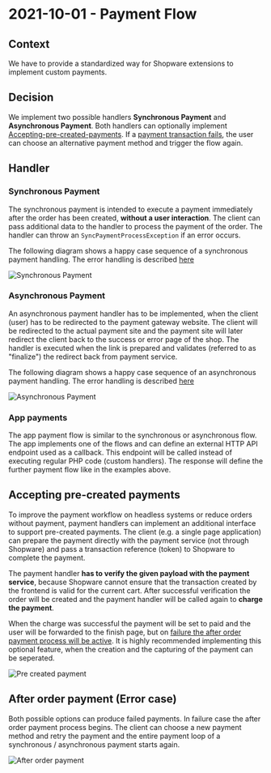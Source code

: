 # 2021-10-01 - Payment Flow

## Context

We have to provide a standardized way for Shopware extensions to implement custom payments.

## Decision

We implement two possible handlers **Synchronous Payment** and **Asynchronous Payment**. Both handlers can optionally implement [Accepting-pre-created-payments](#accepting-pre-created-payments). If a [payment transaction fails](#after-order-payment-error-case), the user can choose an alternative payment method and trigger the flow again.

## Handler

### Synchronous Payment

The synchronous payment is intended to execute a payment immediately after the order has been created, **without a user interaction**. The client can pass additional data to the handler to process the payment of the order. The handler can throw an `SyncPaymentProcessException` if an error occurs.

The following diagram shows a happy case sequence of a synchronous payment handling. The error handling is described [here](#after-order-payment-error-case) 

![Synchronous Payment](../assets/payment-flow/synchronous-payment.png)

### Asynchronous Payment

An asynchronous payment handler has to be implemented, when the client (user) has to be redirected to the payment gateway website. The client will be redirected to the actual payment site and the payment site will later redirect the client back to the success or error page of the shop. The handler is executed when the link is prepared and validates (referred to as "finalize") the redirect back from payment service.

The following diagram shows a happy case sequence of an asynchronous payment handling. The error handling is described [here](#after-order-payment-error-case) 

![Asynchronous Payment](../assets/payment-flow/asynchronous-payment.png)

### App payments

The app payment flow is similar to the synchronous or asynchronous flow. The app implements one of the flows and can define an external HTTP API endpoint used as a callback. This endpoint will be called instead of executing regular PHP code (custom handlers). The response will define the further payment flow like in the examples above.

## Accepting pre-created payments

To improve the payment workflow on headless systems or reduce orders without payment, payment handlers can implement an additional interface to support pre-created payments. The client (e.g. a single page application) can prepare the payment directly with the payment service (not through Shopware) and pass a transaction reference (token) to Shopware to complete the payment.

The payment handler **has to verify the given payload with the payment service**, because Shopware cannot ensure that the transaction created by the frontend is valid for the current cart. After successful verification the order will be created and the payment handler will be called again to **charge the payment**.

When the charge was successful the payment will be set to paid and the user will be forwarded to the finish page, but on [failure the after order payment process will be active](#after-order-payment-error-case). It is highly recommended implementing this optional feature, when the creation and the capturing of the payment can be seperated.

![Pre created payment](./assets/payment-flow/pre-created-payment.png)

## After order payment (Error case)

Both possible options can produce failed payments. In failure case the after order payment process begins. The client can choose a new payment method and retry the payment and the entire payment loop of a synchronous / asynchronous payment starts again.

![After order payment](./assets/payment-flow/after-order-payment.svg)

